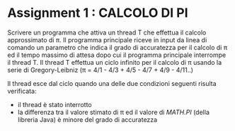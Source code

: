 # Assignment 1 : CALCOLO DI PI

Scrivere un programma che attiva un thread T che effettua il calcolo
approssimato di π.
Il programma principale riceve in input da linea di
comando un parametro che indica il grado di accuratezza per il
calcolo di π ed il tempo massimo di attesa dopo cui il programma principale
interrompe il thread T.
Il thread T effettua un ciclo infinito per il calcolo di π usando la serie di
Gregory-Leibniz (π = 4/1 - 4/3 + 4/5 - 4/7 + 4/9 - 4/11..)

Il thread esce dal ciclo quando una delle due condizioni seguenti risulta
verificata:
* il thread è stato interrotto
* la differenza tra il valore stimato di π ed il valore di *MATH.PI* (della
libreria Java) è minore del grado di accuratezza